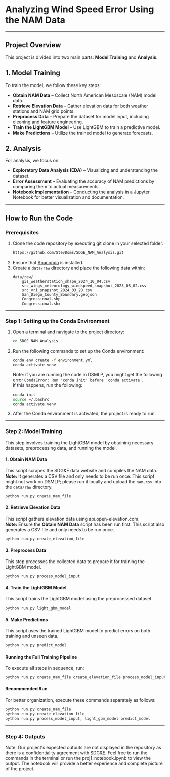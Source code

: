 # Analyzing Wind Speed Error Using the NAM Data

---

## Project Overview  

This project is divided into two main parts: **Model Training** and **Analysis**.  

## 1. Model Training  
To train the model, we follow these key steps:  
- **Obtain NAM Data** – Collect North American Mesoscale (NAM) model data.  
- **Retrieve Elevation Data** – Gather elevation data for both weather stations and NAM grid points.  
- **Preprocess Data** – Prepare the dataset for model input, including cleaning and feature engineering.  
- **Train the LightGBM Model** – Use LightGBM to train a predictive model.  
- **Make Predictions** – Utilize the trained model to generate forecasts.  

## 2. Analysis  
For analysis, we focus on:  
- **Exploratory Data Analysis (EDA)** – Visualizing and understanding the dataset.  
- **Error Assessment** – Evaluating the accuracy of NAM predictions by comparing them to actual measurements.  
- **Notebook Implementation** – Conducting the analysis in a Jupyter Notebook for better visualization and documentation.

---

## How to Run the Code

### Prerequisites
1. Clone the code repository by executing git clone in your selected folder:
   ```bash
   https://github.com/StevDoms/SDGE_NAM_Analysis.git
   ```
3. Ensure that [Anaconda](https://www.anaconda.com/products/distribution) is installed.
4. Create a `data/raw` directory and place the following data within:
    ```
    data/raw/
        gis_weatherstation_shape_2024_10_04.csv
        src_wings_meteorology_windspeed_snapshot_2023_08_02.csv
        src_vri_snapshot_2024_03_20.csv
        San_Diego_County_Boundary.geojson
        Congressional.shp
        Congressional.shx
    ```
---

### Step 1: Setting up the Conda Environment

1. Open a terminal and navigate to the project directory:
   ```bash
   cd SDGE_NAM_Analysis
   ```

2. Run the following commands to set up the Conda environment:
   ```bash
   conda env create -f environment.yml
   conda activate venv
   ```
   Note: if you are running the code in DSMLP, you might get the following error `CondaError: Run 'conda init' before 'conda activate'`.   
   If this happens, run the following:   

   ```bash
   conda init
   source ~/.bashrc
   conda activate venv
   ```

3. After the Conda environment is activated, the project is ready to run.

---

### Step 2: Model Training  

This step involves training the LightGBM model by obtaining necessary datasets, preprocessing data, and running the model.  

#### 1. Obtain NAM Data  
This script scrapes the SDG&E data website and compiles the NAM data.  
**Note:** It generates a CSV file and only needs to be run once. This script might not work on DSMLP; please run it locally and upload the `nam.csv` into the `data/raw` directory.   
  ```bash
  python run.py create_nam_file
  ```

#### 2. Retrieve Elevation Data
This script gathers elevation data using api.open-elevation.com.   
**Note:** Ensure the **Obtain NAM Data** script has been run first. This script also generates a CSV file and only needs to be run once.
  ```bash
  python run.py create_elevation_file
  ```

#### 3. Preprocess Data
This step processes the collected data to prepare it for training the LightGBM model.
  ```bash
  python run.py process_model_input
  ```

#### 4. Train the LightGBM Model
This script trains the LightGBM model using the preprocessed dataset.
  ```bash
  python run.py light_gbm_model
  ```

#### 5. Make Predictions
This script uses the trained LightGBM model to predict errors on both training and unseen data.
  ```bash
  python run.py predict_model
  ```

#### Running the Full Training Pipeline
To execute all steps in sequence, run:
  ```bash
  python run.py create_nam_file create_elevation_file process_model_input, light_gbm_model predict_model
  ```

#### Recommended Run
For better organization, execute these commands separately as follows:
  ```bash
  python run.py create_nam_file 
  python run.py create_elevation_file 
  python run.py process_model_input, light_gbm_model predict_model
  ```
---

### Step 4: Outputs
Note: Our project's expected outputs are not displayed in the repository as there is a confidentiality agreement with SDG&E. Feel free to run the commands in the terminal or run the proj1_notebook.ipynb to view the output. The notebook will provide a better experience and complete picture of the project.
